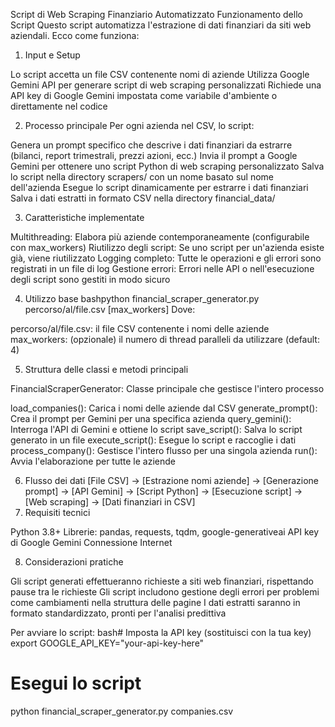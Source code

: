 Script di Web Scraping Finanziario Automatizzato
Funzionamento dello Script
Questo script automatizza l'estrazione di dati finanziari da siti web aziendali. Ecco come funziona:
1. Input e Setup

Lo script accetta un file CSV contenente nomi di aziende
Utilizza Google Gemini API per generare script di web scraping personalizzati
Richiede una API key di Google Gemini impostata come variabile d'ambiente o direttamente nel codice

2. Processo principale
Per ogni azienda nel CSV, lo script:

Genera un prompt specifico che descrive i dati finanziari da estrarre (bilanci, report trimestrali, prezzi azioni, ecc.)
Invia il prompt a Google Gemini per ottenere uno script Python di web scraping personalizzato
Salva lo script nella directory scrapers/ con un nome basato sul nome dell'azienda
Esegue lo script dinamicamente per estrarre i dati finanziari
Salva i dati estratti in formato CSV nella directory financial_data/

3. Caratteristiche implementate

Multithreading: Elabora più aziende contemporaneamente (configurabile con max_workers)
Riutilizzo degli script: Se uno script per un'azienda esiste già, viene riutilizzato
Logging completo: Tutte le operazioni e gli errori sono registrati in un file di log
Gestione errori: Errori nelle API o nell'esecuzione degli script sono gestiti in modo sicuro

4. Utilizzo base
bashpython financial_scraper_generator.py percorso/al/file.csv [max_workers]
Dove:

percorso/al/file.csv: il file CSV contenente i nomi delle aziende
max_workers: (opzionale) il numero di thread paralleli da utilizzare (default: 4)

5. Struttura delle classi e metodi principali

FinancialScraperGenerator: Classe principale che gestisce l'intero processo

load_companies(): Carica i nomi delle aziende dal CSV
generate_prompt(): Crea il prompt per Gemini per una specifica azienda
query_gemini(): Interroga l'API di Gemini e ottiene lo script
save_script(): Salva lo script generato in un file
execute_script(): Esegue lo script e raccoglie i dati
process_company(): Gestisce l'intero flusso per una singola azienda
run(): Avvia l'elaborazione per tutte le aziende



6. Flusso dei dati
[File CSV] → [Estrazione nomi aziende] → [Generazione prompt] → [API Gemini] → 
[Script Python] → [Esecuzione script] → [Web scraping] → [Dati finanziari in CSV]
7. Requisiti tecnici

Python 3.8+
Librerie: pandas, requests, tqdm, google-generativeai
API key di Google Gemini
Connessione Internet

8. Considerazioni pratiche

Gli script generati effettueranno richieste a siti web finanziari, rispettando pause tra le richieste
Gli script includono gestione degli errori per problemi come cambiamenti nella struttura delle pagine
I dati estratti saranno in formato standardizzato, pronti per l'analisi predittiva

Per avviare lo script:
bash# Imposta la API key (sostituisci con la tua key)
export GOOGLE_API_KEY="your-api-key-here"

# Esegui lo script
python financial_scraper_generator.py companies.csv
